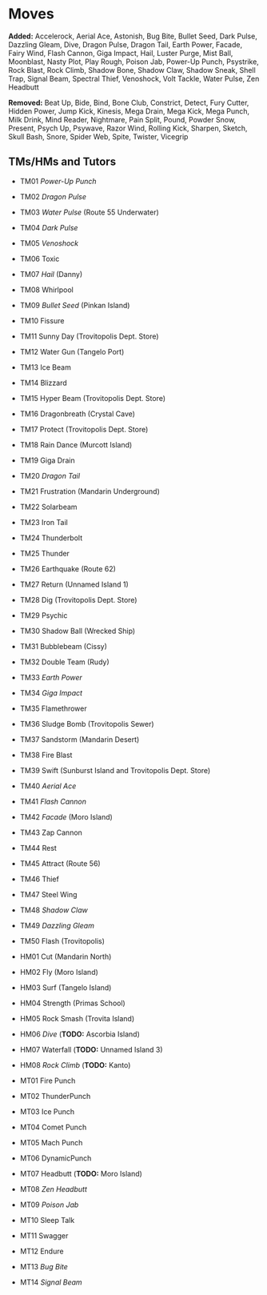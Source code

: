 # Moves

**Added:**
Accelerock,
Aerial Ace,
Astonish,
Bug Bite,
Bullet Seed,
Dark Pulse,
Dazzling Gleam,
Dive,
Dragon Pulse,
Dragon Tail,
Earth Power,
Facade,
Fairy Wind,
Flash Cannon,
Giga Impact,
Hail,
Luster Purge,
Mist Ball,
Moonblast,
Nasty Plot,
Play Rough,
Poison Jab,
Power-Up Punch,
Psystrike,
Rock Blast,
Rock Climb,
Shadow Bone,
Shadow Claw,
Shadow Sneak,
Shell Trap,
Signal Beam,
Spectral Thief,
Venoshock,
Volt Tackle,
Water Pulse,
Zen Headbutt

**Removed:**
Beat Up,
Bide,
Bind,
Bone Club,
Constrict,
Detect,
Fury Cutter,
Hidden Power,
Jump Kick,
Kinesis,
Mega Drain,
Mega Kick,
Mega Punch,
Milk Drink,
Mind Reader,
Nightmare,
Pain Split,
Pound,
Powder Snow,
Present,
Psych Up,
Psywave,
Razor Wind,
Rolling Kick,
Sharpen,
Sketch,
Skull Bash,
Snore,
Spider Web,
Spite,
Twister,
Vicegrip

## TMs/HMs and Tutors

- TM01 *Power-Up Punch*
- TM02 *Dragon Pulse*
- TM03 *Water Pulse* (Route 55 Underwater)
- TM04 *Dark Pulse*
- TM05 *Venoshock*
- TM06 Toxic
- TM07 *Hail* (Danny)
- TM08 Whirlpool
- TM09 *Bullet Seed* (Pinkan Island)
- TM10 Fissure
- TM11 Sunny Day (Trovitopolis Dept. Store)
- TM12 Water Gun (Tangelo Port)
- TM13 Ice Beam
- TM14 Blizzard
- TM15 Hyper Beam (Trovitopolis Dept. Store)
- TM16 Dragonbreath (Crystal Cave)
- TM17 Protect (Trovitopolis Dept. Store)
- TM18 Rain Dance (Murcott Island)
- TM19 Giga Drain
- TM20 *Dragon Tail*
- TM21 Frustration (Mandarin Underground)
- TM22 Solarbeam
- TM23 Iron Tail
- TM24 Thunderbolt
- TM25 Thunder
- TM26 Earthquake (Route 62)
- TM27 Return (Unnamed Island 1)
- TM28 Dig (Trovitopolis Dept. Store)
- TM29 Psychic
- TM30 Shadow Ball (Wrecked Ship)
- TM31 Bubblebeam (Cissy)
- TM32 Double Team (Rudy)
- TM33 *Earth Power*
- TM34 *Giga Impact*
- TM35 Flamethrower
- TM36 Sludge Bomb (Trovitopolis Sewer)
- TM37 Sandstorm (Mandarin Desert)
- TM38 Fire Blast
- TM39 Swift (Sunburst Island and Trovitopolis Dept. Store)
- TM40 *Aerial Ace*
- TM41 *Flash Cannon*
- TM42 *Facade* (Moro Island)
- TM43 Zap Cannon
- TM44 Rest
- TM45 Attract (Route 56)
- TM46 Thief
- TM47 Steel Wing
- TM48 *Shadow Claw*
- TM49 *Dazzling Gleam*
- TM50 Flash (Trovitopolis)

- HM01 Cut (Mandarin North)
- HM02 Fly (Moro Island)
- HM03 Surf (Tangelo Island)
- HM04 Strength (Primas School)
- HM05 Rock Smash (Trovita Island)
- HM06 *Dive* (**TODO:** Ascorbia Island)
- HM07 Waterfall (**TODO:** Unnamed Island 3)
- HM08 *Rock Climb* (**TODO:** Kanto)

- MT01 Fire Punch
- MT02 ThunderPunch
- MT03 Ice Punch
- MT04 Comet Punch
- MT05 Mach Punch
- MT06 DynamicPunch
- MT07 Headbutt (**TODO:** Moro Island)
- MT08 *Zen Headbutt*
- MT09 *Poison Jab*
- MT10 Sleep Talk
- MT11 Swagger
- MT12 Endure
- MT13 *Bug Bite*
- MT14 *Signal Beam*
